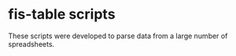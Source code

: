 # fis-table scripts

These scripts were developed to parse data from a large number of spreadsheets. 
